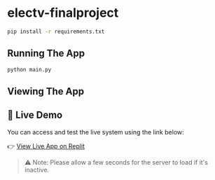 # electv-finalproject

```bash
pip install -r requirements.txt
```

## Running The App

```bash
python main.py
```

## Viewing The App
## 🔗 Live Demo

You can access and test the live system using the link below:

👉 [View Live App on Replit](https://386863c6-d029-4603-9067-79e151a86293-00-2nze3n1l0y2xg.pike.replit.dev:3000/)

> ⚠️ Note: Please allow a few seconds for the server to load if it's inactive.


